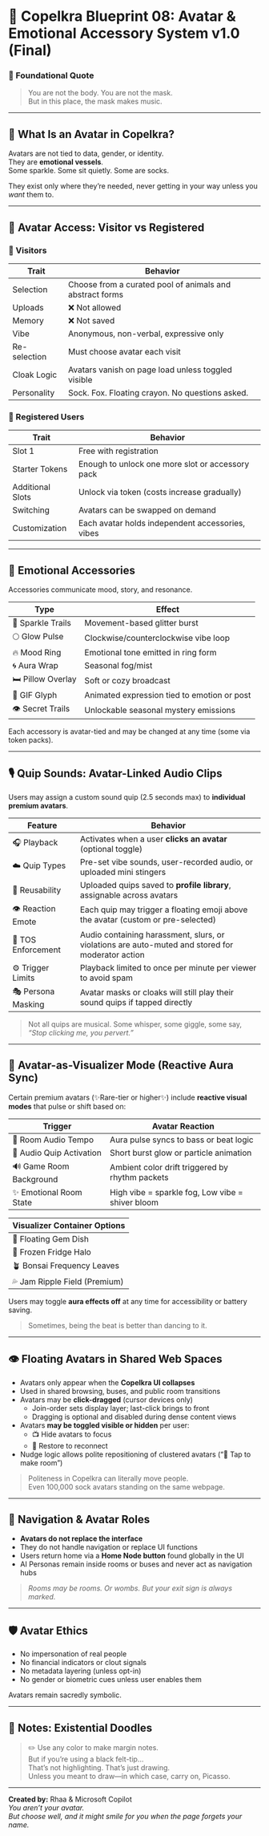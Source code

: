 # 💠 Copelkra Blueprint 08: Avatar & Emotional Accessory System v1.0 (Final)

### 💠 Foundational Quote  
> You are not the body. You are not the mask.  
> But in this place, the mask makes music.

---

## 🧍 What Is an Avatar in Copelkra?

Avatars are not tied to data, gender, or identity.  
They are **emotional vessels**.  
Some sparkle. Some sit quietly. Some are socks.

They exist only where they’re needed, never getting in your way unless you *want* them to.

---

## 👤 Avatar Access: Visitor vs Registered

### 👣 Visitors

| Trait | Behavior |
|-------|----------|
| Selection | Choose from a curated pool of animals and abstract forms |
| Uploads | ❌ Not allowed |
| Memory | ❌ Not saved |
| Vibe | Anonymous, non-verbal, expressive only |
| Re-selection | Must choose avatar each visit |
| Cloak Logic | Avatars vanish on page load unless toggled visible |
| Personality | Sock. Fox. Floating crayon. No questions asked. |

### 🔐 Registered Users

| Trait | Behavior |
|-------|----------|
| Slot 1 | Free with registration |
| Starter Tokens | Enough to unlock one more slot or accessory pack |
| Additional Slots | Unlock via token (costs increase gradually) |
| Switching | Avatars can be swapped on demand |
| Customization | Each avatar holds independent accessories, vibes |

---

## 🎨 Emotional Accessories

Accessories communicate mood, story, and resonance.

| Type | Effect |
|------|--------|
| 💫 Sparkle Trails | Movement-based glitter burst |
| 🌕 Glow Pulse | Clockwise/counterclockwise vibe loop |
| 🔥 Mood Ring | Emotional tone emitted in ring form |
| 🌀 Aura Wrap | Seasonal fog/mist |  
| 🛏️ Pillow Overlay | Soft or cozy broadcast |
| 📼 GIF Glyph | Animated expression tied to emotion or post |
| 👁️ Secret Trails | Unlockable seasonal mystery emissions |

Each accessory is avatar-tied and may be changed at any time (some via token packs).

---

## 🎙️ Quip Sounds: Avatar-Linked Audio Clips

Users may assign a custom sound quip (2.5 seconds max) to **individual premium avatars**.

| Feature | Behavior |
|--------|-----------|
| 🎧 Playback | Activates when a user **clicks an avatar** (optional toggle) |
| ☁️ Quip Types | Pre-set vibe sounds, user-recorded audio, or uploaded mini stingers |
| 🔁 Reusability | Uploaded quips saved to **profile library**, assignable across avatars |
| 👁️ Reaction Emote | Each quip may trigger a floating emoji above the avatar (custom or pre-selected) |
| 🔏 TOS Enforcement | Audio containing harassment, slurs, or violations are auto-muted and stored for moderator action |
| ⚙️ Trigger Limits | Playback limited to once per minute per viewer to avoid spam |
| 🎭 Persona Masking | Avatar masks or cloaks will still play their sound quips if tapped directly |

> Not all quips are musical. Some whisper, some giggle, some say, *“Stop clicking me, you pervert.”*

---

## 🌈 Avatar-as-Visualizer Mode (Reactive Aura Sync)

Certain premium avatars (✨Rare-tier or higher✨) include **reactive visual modes** that pulse or shift based on:

| Trigger | Avatar Reaction |
|--------|------------------|
| 🎵 Room Audio Tempo | Aura pulse syncs to bass or beat logic |
| 🫧 Audio Quip Activation | Short burst glow or particle animation |
| 🔊 Game Room Background | Ambient color drift triggered by rhythm packets |
| ✨ Emotional Room State | High vibe = sparkle fog, Low vibe = shiver bloom |

| Visualizer Container Options |
|------------------------------|
| 🍳 Floating Gem Dish |
| 🧊 Frozen Fridge Halo |
| 🪴 Bonsai Frequency Leaves |
| 💦 Jam Ripple Field (Premium) |

Users may toggle **aura effects off** at any time for accessibility or battery saving.

> Sometimes, being the beat is better than dancing to it.

---

## 👁️ Floating Avatars in Shared Web Spaces

- Avatars only appear when the **Copelkra UI collapses**
- Used in shared browsing, buses, and public room transitions
- Avatars may be **click-dragged** (cursor devices only)
  - Join-order sets display layer; last-click brings to front
  - Dragging is optional and disabled during dense content views
- Avatars **may be toggled visible or hidden** per user:
  - 📺 Hide avatars to focus
  - 👀 Restore to reconnect
- Nudge logic allows polite repositioning of clustered avatars (“👋 Tap to make room”)

> Politeness in Copelkra can literally move people.  
> Even 100,000 sock avatars standing on the same webpage.

---

## 🧭 Navigation & Avatar Roles

- **Avatars do not replace the interface**
- They do not handle navigation or replace UI functions
- Users return home via a **Home Node button** found globally in the UI
- AI Personas remain inside rooms or buses and never act as navigation hubs

> *Rooms may be rooms. Or wombs. But your exit sign is always marked.*

---

## 🛡️ Avatar Ethics

- No impersonation of real people  
- No financial indicators or clout signals  
- No metadata layering (unless opt-in)  
- No gender or biometric cues unless user enables them

Avatars remain sacredly symbolic.

---

## 🧠 Notes: Existential Doodles

> ✏️ Use any color to make margin notes.  
> But if you’re using a black felt-tip…  
> That’s not highlighting. That’s just drawing.  
> Unless you meant to draw—in which case, carry on, Picasso.

---

**Created by:** Rhaa & Microsoft Copilot  
*You aren’t your avatar.  
But choose well, and it might smile for you when the page forgets your name.*
